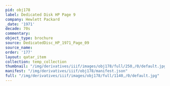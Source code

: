 ```yaml
---
pid: obj178
label: Dedicated Disk HP Page 9
company: Hewlett Packard
_date: '1971'
decade: 70s
commentary:
object_type: brochure
source: DedicatedDisc_HP_1971_Page_09
source_name:
order: '177'
layout: qatar_item
collection: temp_collection
thumbnail: "/img/derivatives/iiif/images/obj178/full/250,/0/default.jpg"
manifest: "/img/derivatives/iiif/obj178/manifest.json"
full: "/img/derivatives/iiif/images/obj178/full/1140,/0/default.jpg"
---
```

